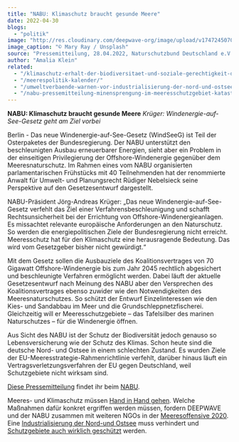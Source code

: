 ```yaml
---
title: "NABU: Klimaschutz braucht gesunde Meere"
date: 2022-04-30
blogs: 
  - "politik"
image: "http://res.cloudinary.com/deepwave-org/image/upload/v1747245070/deepwave.org/mary_ray_unsplash_offshore_windpark-scaled.jpg"
image_caption: "© Mary Ray / Unsplash"
source: "Pressemitteilung, 28.04.2022, Naturschutzbund Deutschland e.V."
author: "Amalia Klein"
related: 
  - "/klimaschutz-erhalt-der-biodiversitaet-und-soziale-gerechtigkeit-diese-aufgaben-lassen-sich-nur-im-dreiklang-loesen/"
  - "/meerespolitik-kalender/"
  - "/umweltverbaende-warnen-vor-industrialisierung-der-nord-und-ostsee/"
  - "/nabu-pressemitteilung-minensprengung-im-meeresschutzgebiet-katastrophal-fuer-natur/"
---
```


**NABU: Klimaschutz braucht gesunde Meere** _Krüger: Windenergie-auf-See-Gesetz geht am Ziel vorbei_

Berlin - Das neue Windenergie-auf-See-Gesetz (WindSeeG) ist Teil der Osterpaketes der Bundesregierung. Der NABU unterstützt den beschleunigten Ausbau erneuerbarer Energien, sieht aber ein Problem in der einseitigen Privilegierung der Offshore-Windenergie gegenüber dem Meeresnaturschutz. Im Rahmen eines vom NABU organisierten parlamentarischen Frühstücks mit 40 Teilnehmenden hat der renommierte Anwalt für Umwelt- und Planungsrecht Rüdiger Nebelsieck seine Perspektive auf den Gesetzesentwurf dargestellt.

NABU-Präsident Jörg-Andreas Krüger: „Das neue Windenergie-auf-See-Gesetz verfehlt das Ziel einer Verfahrensbeschleunigung und schafft Rechtsunsicherheit bei der Errichtung von Offshore-Windenergieanlagen. Es missachtet relevante europäische Anforderungen an den Naturschutz. So werden die energiepolitischen Ziele der Bundesregierung nicht erreicht. Meeresschutz hat für den Klimaschutz eine herausragende Bedeutung. Das wird vom Gesetzgeber bisher nicht gewürdigt.“

Mit dem Gesetz sollen die Ausbauziele des Koalitionsvertrages von 70 Gigawatt Offshore-Windenergie bis zum Jahr 2045 rechtlich abgesichert und beschleunigte Verfahren ermöglicht werden. Dabei läuft der aktuelle Gesetzesentwurf nach Meinung des NABU aber den Versprechen des Koalitionsvertrages ebenso zuwider wie den Notwendigkeiten des Meeresnaturschutzes. So schützt der Entwurf Einzelinteressen wie den Kies- und Sandabbau im Meer und die Grundschleppnetzfischerei. Gleichzeitig will er Meeresschutzgebiete – das Tafelsilber des marinen Naturschutzes – für die Windenergie öffnen.

Aus Sicht des NABU ist der Schutz der Biodiversität jedoch genauso so Lebensversicherung wie der Schutz des Klimas. Schon heute sind die deutsche Nord- und Ostsee in einem schlechten Zustand. Es wurden Ziele der EU-Meeresstrategie-Rahmenrichtlinie verfehlt, darüber hinaus läuft ein Vertragsverletzungsverfahren der EU gegen Deutschland, weil Schutzgebiete nicht wirksam sind.

[Diese Pressemitteilung](https://www.nabu.de/presse/pressemitteilungen/index.php?popup=true&show=34272&db=presseservice) findet ihr beim [NABU](https://www.nabu.de/).

Meeres- und Klimaschutz müssen [Hand in Hand gehen](https://www.deepwave.org/klimaschutz-erhalt-der-biodiversitaet-und-soziale-gerechtigkeit-diese-aufgaben-lassen-sich-nur-im-dreiklang-loesen/). Welche Maßnahmen dafür konkret ergriffen werden müssen, fordern DEEPWAVE und der NABU zusammen mit weiteren NGOs in der [Meeresoffensive 2020](https://www.deepwave.org/meerespolitik-kalender/). Eine [Industrialisierung der Nord-und Ostsee](https://www.deepwave.org/umweltverbaende-warnen-vor-industrialisierung-der-nord-und-ostsee/) muss verhindert und [Schutzgebiete auch wirklich geschützt](https://www.deepwave.org/nabu-pressemitteilung-minensprengung-im-meeresschutzgebiet-katastrophal-fuer-natur/) werden.
